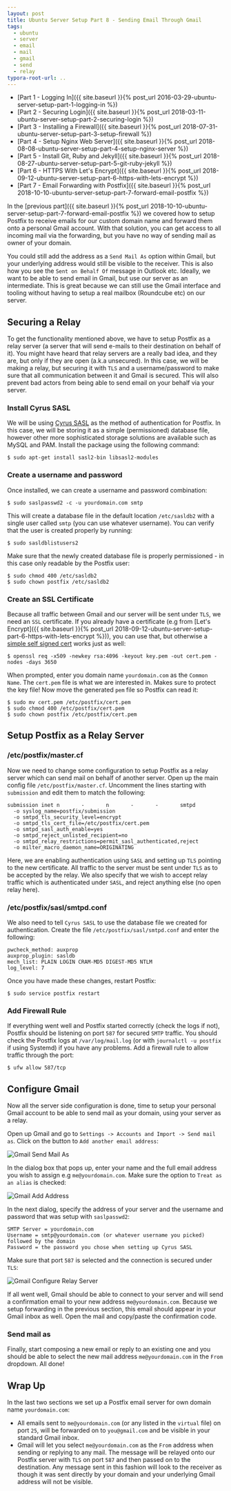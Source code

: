 ```yaml
---
layout: post
title: Ubuntu Server Setup Part 8 - Sending Email Through Gmail
tags:
  - ubuntu
  - server
  - email
  - mail
  - gmail
  - send
  - relay
typora-root-url: ..
---
```


- [Part 1 - Logging In]({{ site.baseurl }}{% post_url 2016-03-29-ubuntu-server-setup-part-1-logging-in %})
- [Part 2 - Securing Login]({{ site.baseurl }}{% post_url 2018-03-11-ubuntu-server-setup-part-2-securing-login %})
- [Part 3 - Installing a Firewall]({{ site.baseurl }}{% post_url 2018-07-31-ubuntu-server-setup-part-3-setup-firewall %})
- [Part 4 - Setup Nginx Web Server]({{ site.baseurl }}{% post_url 2018-08-08-ubuntu-server-setup-part-4-setup-nginx-server %})
- [Part 5 - Install Git, Ruby and Jekyll]({{ site.baseurl }}{% post_url 2018-08-27-ubuntu-server-setup-part-5-git-ruby-jekyll %})
- [Part 6 - HTTPS With Let's Encrypt]({{ site.baseurl }}{% post_url 2018-09-12-ubuntu-server-setup-part-6-https-with-lets-encrypt %})
- [Part 7 - Email Forwarding with Postfix]({{ site.baseurl }}{% post_url 2018-10-10-ubuntu-server-setup-part-7-forward-email-postfix %})

In the [previous part]({{ site.baseurl }}{% post_url 2018-10-10-ubuntu-server-setup-part-7-forward-email-postfix %}) we covered how to setup Postfix to receive emails for our custom domain name and forward them onto a personal Gmail account. With that solution, you can get access to all incoming mail via the forwarding, but you have no way of sending mail as owner of your domain.

You could still add the address as a `Send Mail As` option within Gmail, but your underlying address would still be visible to the receiver. This is also how you see the `Sent on Behalf Of` message in Outlook etc. Ideally, we want to be able to send email in Gmail, but use our server as an intermediate. This is great because we can still use the Gmail interface and tooling without having to setup a real mailbox (Roundcube etc) on our server.

## Securing a Relay

To get the functionality mentioned above, we have to setup Postfix as a relay server (a server that will send e-mails to their destination on behalf of it). You might have heard that relay servers are a really bad idea, and they are, but only if they are open (a.k.a unsecured). In this case, we will be making a relay, but securing it with `TLS` and a username/password to make sure that all communication between it and Gmail is secured. This will also prevent bad actors from being able to send email on your behalf via your server.

### Install Cyrus SASL

We will be using [Cyrus SASL](http://www.cyrusimap.org/) as the method of authentication for Postfix. In this case, we will be storing it as a simple (permissioned) database file, however other more sophisticated storage solutions are available such as MySQL and PAM. Install the package using the following command:

```shell
$ sudo apt-get install sasl2-bin libsasl2-modules
```

### Create a username and password

Once installed, we can create a username and password combination:

```shell
$ sudo saslpasswd2 -c -u yourdomain.com smtp
```

This will create a database file in the default location `/etc/sasldb2` with a single user called `smtp` (you can use whatever username). You can verify that the user is created properly by running:

```shell
$ sudo sasldblistusers2
```

Make sure that the newly created database file is properly permissioned - in this case only readable by the Postfix user:

```shell
$ sudo chmod 400 /etc/sasldb2
$ sudo chown postfix /etc/sasldb2
```

### Create an SSL Certificate

Because all traffic between Gmail and our server will be sent under `TLS`, we need an `SSL` certificate. If you already have a certificate (e.g from [Let's Encrypt]({{ site.baseurl }}{% post_url 2018-09-12-ubuntu-server-setup-part-6-https-with-lets-encrypt %})), you can use that, but otherwise a [simple self signed cert](https://www.shellhacks.com/create-self-signed-certificate-openssl/) works just as well:

```shell
$ openssl req -x509 -newkey rsa:4096 -keyout key.pem -out cert.pem -nodes -days 3650
```

When prompted, enter you domain name `yourdomain.com` as the `Common Name`. The `cert.pem` file is what we are interested in. Makes sure to protect the key file! Now move the generated `pem` file so Postfix can read it:

```shell
$ sudo mv cert.pem /etc/postfix/cert.pem
$ sudo chmod 400 /etc/postfix/cert.pem
$ sudo chown postfix /etc/postfix/cert.pem
```

## Setup Postfix as a Relay Server

### /etc/postfix/master.cf

Now we need to change some configuration to setup Postfix as a relay server which can send mail on behalf of another server. Open up the main config file `/etc/postfix/master.cf`. Uncomment the lines starting with `submission` and edit them to match the following:

```
submission inet n       -       n       -       -       smtpd
  -o syslog_name=postfix/submission
  -o smtpd_tls_security_level=encrypt
  -o smtpd_tls_cert_file=/etc/postfix/cert.pem
  -o smtpd_sasl_auth_enable=yes
  -o smtpd_reject_unlisted_recipient=no
  -o smtpd_relay_restrictions=permit_sasl_authenticated,reject
  -o milter_macro_daemon_name=ORIGINATING
```

Here, we are enabling authentication using `SASL` and setting up `TLS` pointing to the new certificate. All traffic to the server must be sent under `TLS` as to be accepted by the relay. We also specify that we wish to accept relay traffic which is authenticated under `SASL`, and reject anything else (no open relay here).

### /etc/postfix/sasl/smtpd.conf

We also need to tell `Cyrus SASL` to use the database file we created for authentication. Create the file `/etc/postfix/sasl/smtpd.conf` and enter the following:

```
pwcheck_method: auxprop
auxprop_plugin: sasldb
mech_list: PLAIN LOGIN CRAM-MD5 DIGEST-MD5 NTLM
log_level: 7
```

Once you have made these changes, restart Postfix:

```shell
$ sudo service postfix restart
```

### Add Firewall Rule

If everything went well and Postfix started correctly (check the logs if not), Postfix should be listening on port `587` for secured `SMTP` traffic. You should check the Postfix logs at `/var/log/mail.log` (or with `journalctl -u postfix` if using Systemd) if you have any problems. Add a firewall rule to allow traffic through the port:

```shell
$ ufw allow 587/tcp
```

## Configure Gmail

Now all the server side configuration is done, time to setup your personal Gmail account to be able to send mail as your domain, using your server as a relay.

Open up Gmail and go to `Settings -> Accounts and Import -> Send mail as`. Click on the button to `Add another email address`:

![Gmail Send Mail As](/images/2018/gmail-send-mail-as.png)

In the dialog box that pops up, enter your name and the full email address you wish to assign e.g `me@yourdomain.com`. Make sure the option to `Treat as an alias` is checked:

![Gmail Add Address](/images/2018/gmail-add-address.png)

In the next dialog, specify the address of your server and the username and password that was setup with `saslpasswd2`:

```
SMTP Server = yourdomain.com
Username = smtp@yourdomain.com (or whatever username you picked) followed by the domain
Password = the password you chose when setting up Cyrus SASL
```

Make sure that port `587` is selected and the connection is secured under `TLS`:

![Gmail Configure Relay Server](/images/2018/gmail-config-server.png)

If all went well, Gmail should be able to connect to your server and will send a confirmation email to your new address `me@yourdomain.com`. Because we setup forwarding in the previous section, this email should appear in your Gmail inbox as well. Open the mail and copy/paste the confirmation code.

### Send mail as

Finally, start composing a new email or reply to an existing one and you should be able to select the new mail address `me@yourdomain.com` in the `From` dropdown. All done!

## Wrap Up

In the last two sections we set up a Postfix email server for own domain name `yourdomain.com`:

- All emails sent to `me@yourdomain.com` (or any listed in the `virtual` file) on port `25`, will be forwarded on to `you@gmail.com` and be visible in your standard Gmail inbox.
- Gmail will let you select `me@yourdomain.com` as the `From` address when sending or replying to any mail. The message will be relayed onto our Postfix server with `TLS` on port `587` and then passed on to the destination. Any message sent in this fashion will look to the receiver as though it was sent directly by your domain and your underlying Gmail address will not be visible.
